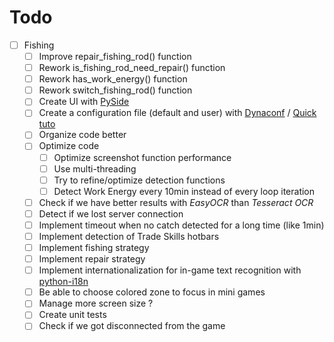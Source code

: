 # Todo
- [ ] Fishing
    - [ ] Improve repair_fishing_rod() function
    - [ ] Rework is_fishing_rod_need_repair() function
    - [ ] Rework has_work_energy() function
    - [ ] Rework switch_fishing_rod() function
    - [ ] Create UI with [PySide](https://doc.qt.io/qtforpython/examples/example_bluetooth__btscanner.html)
    - [ ] Create a configuration file (default and user) with [Dynaconf](https://www.dynaconf.com/) / [Quick tuto](https://towardsdatascience.com/from-novice-to-expert-how-to-write-a-configuration-file-in-python-273e171a8eb3#4cab)
    - [ ] Organize code better
    - [ ] Optimize code
        - [ ] Optimize screenshot function performance
        - [ ] Use multi-threading
        - [ ] Try to refine/optimize detection functions
        - [ ] Detect Work Energy every 10min instead of every loop iteration
    - [ ] Check if we have better results with _EasyOCR_ than _Tesseract OCR_
    - [ ] Detect if we lost server connection
    - [ ] Implement timeout when no catch detected for a long time (like 1min)
    - [ ] Implement detection of Trade Skills hotbars
    - [ ] Implement fishing strategy
    - [ ] Implement repair strategy
    - [ ] Implement internationalization for in-game text recognition with [python-i18n](https://pypi.org/project/python-i18n/)
    - [ ] Be able to choose colored zone to focus in mini games
    - [ ] Manage more screen size ?
    - [ ] Create unit tests
    - [ ] Check if we got disconnected from the game